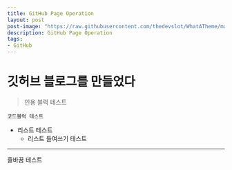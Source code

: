 ```yaml
---
title: GitHub Page Operation
layout: post
post-image: "https://raw.githubusercontent.com/thedevslot/WhatATheme/master/assets/images/SamplePost.png?token=AHMQUEPC4IFADOF5VG4QVN26Z64GG"
description: GitHub Page Operation
tags:
- GitHub
---
```


# 깃허브 블로그를 만들었다

> 인용 블럭 테스트


    코드블럭 테스트

- 리스트 테스트
  - 리스트 들여쓰기 테스트

---

줄바꿈 테스트